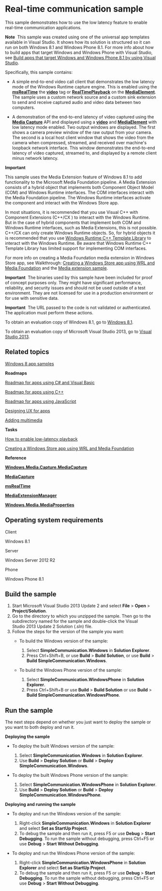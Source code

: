 Real-time communication sample
==============================

This sample demonstrates how to use the low latency feature to enable real-time communication applications.

**Note**  This sample was created using one of the universal app templates available in Visual Studio. It shows how its solution is structured so it can run on both Windows 8.1 and Windows Phone 8.1. For more info about how to build apps that target Windows and Windows Phone with Visual Studio, see [Build apps that target Windows and Windows Phone 8.1 by using Visual Studio](http://msdn.microsoft.com/library/windows/apps/dn609832).

Specifically, this sample contains:

-   A simple end-to-end video call client that demonstrates the low latency mode of the Windows Runtime capture engine. This is enabled using the [**msRealTime**](http://msdn.microsoft.com/library/windows/apps/hh767377) the [**video**](http://msdn.microsoft.com/library/windows/apps/hh767390) tag or [**RealTimePlayback**](http://msdn.microsoft.com/library/windows/apps/br227414) on the [**MediaElement**](http://msdn.microsoft.com/library/windows/apps/br242926). The sample uses a custom network source and a custom sink extension to send and receive captured audio and video data between two computers.

-   A demonstration of the end-to-end latency of video captured using the [**Media Capture**](http://msdn.microsoft.com/library/windows/apps/br226738) API and displayed using a [**video**](http://msdn.microsoft.com/library/windows/apps/hh767390) and [**MediaElement**](http://msdn.microsoft.com/library/windows/apps/br242926) with low latency mode enabled. Two output windows are displayed. The first shows a camera preview window of the raw output from your camera. The second is a local host client window that shows the video from the camera when compressed, streamed, and received over machine's loopback network interface. This window demonstrates the end-to-end latency of video captured, streamed to, and displayed by a remote client minus network latency.

**Important**  

This sample uses the Media Extension feature of Windows 8.1 to add functionality to the Microsoft Media Foundation pipeline. A Media Extension consists of a hybrid object that implements both Component Object Model (COM) and Windows Runtime interfaces. The COM interfaces interact with the Media Foundation pipeline. The Windows Runtime interfaces activate the component and interact with the Windows Store app.

In most situations, it is recommended that you use Visual C++ with Component Extensions (C++/CX ) to interact with the Windows Runtime. But in the case of hybrid components that implement both COM and Windows Runtime interfaces, such as Media Extensions, this is not possible. C++/CX can only create Windows Runtime objects. So, for hybrid objects it is recommended that you use [Windows Runtime C++ Template Library](http://go.microsoft.com/fwlink/p/?linkid=243149) to interact with the Windows Runtime. Be aware that Windows Runtime C++ Template Library has limited support for implementing COM interfaces.

For more info on creating a Media Foundation media extension in Windows Store app, see Walkthrough: [Creating a Windows Store app using WRL and Media Foundation](http://go.microsoft.com/fwlink/p/?LinkID=309355) and the [Media extension sample](http://go.microsoft.com/fwlink/p/?linkid=241427).

**Important**  The binaries used by this sample have been included for proof of concept purposes only. They might have significant performance, reliability, and security issues and should not be used outside of a test environment. They are not licensed for use in a production environment or for use with sensitive data.

**Important**  The URL passed to the code is not validated or authenticated. The application must perform these actions.

To obtain an evaluation copy of Windows 8.1, go to [Windows 8.1](http://go.microsoft.com/fwlink/p/?linkid=301696).

To obtain an evaluation copy of Microsoft Visual Studio 2013, go to [Visual Studio 2013](http://go.microsoft.com/fwlink/p/?linkid=301697).

Related topics
--------------

[Windows 8 app samples](http://go.microsoft.com/fwlink/p/?LinkID=227694)

**Roadmaps**

[Roadmap for apps using C\# and Visual Basic](http://msdn.microsoft.com/library/windows/apps/br229583)

[Roadmap for apps using C++](http://msdn.microsoft.com/library/windows/apps/hh700360)

[Roadmap for apps using JavaScript](http://msdn.microsoft.com/library/windows/apps/hh465037)

[Designing UX for apps](http://msdn.microsoft.com/library/windows/apps/hh767284)

[Adding multimedia](http://msdn.microsoft.com/library/windows/apps/hh465134)

**Tasks**

[How to enable low-latency playback](http://msdn.microsoft.com/library/windows/apps/hh452742)

[Creating a Windows Store app using WRL and Media Foundation](http://go.microsoft.com/fwlink/p/?LinkID=309355)

**Reference**

[**Windows.Media.Capture.MediaCapture**](http://msdn.microsoft.com/library/windows/apps/br226738)

[**MediaCapture**](http://msdn.microsoft.com/library/windows/apps/br241124)

[**msRealTime**](http://msdn.microsoft.com/library/windows/apps/hh767377)

[**MediaExtensionManager**](http://msdn.microsoft.com/library/windows/apps/br240987)

[**Windows.Media.MediaProperties**](http://msdn.microsoft.com/library/windows/apps/hh701296)

Operating system requirements
-----------------------------

Client

Windows 8.1

Server

Windows Server 2012 R2

Phone

Windows Phone 8.1

Build the sample
----------------

1.  Start Microsoft Visual Studio 2013 Update 2 and select **File** \> **Open** \> **Project/Solution**.
2.  Go to the directory to which you unzipped the sample. Then go to the subdirectory named for the sample and double-click the Visual Studio 2013 Update 2 Solution (.sln) file.
3.  Follow the steps for the version of the sample you want:
    -   To build the Windows version of the sample:

        1.  Select **SimpleCommunication.Windows** in **Solution Explorer**.
        2.  Press Ctrl+Shift+B, or use **Build** \> **Build Solution**, or use **Build** \> **Build SimpleCommunication.Windows**.
    -   To build the Windows Phone version of the sample:

        1.  Select **SimpleCommunication.WindowsPhone** in **Solution Explorer**.
        2.  Press Ctrl+Shift+B or use **Build** \> **Build Solution** or use **Build** \> **Build SimpleCommunication.WindowsPhone**.

Run the sample
--------------

The next steps depend on whether you just want to deploy the sample or you want to both deploy and run it.

**Deploying the sample**

-   To deploy the built Windows version of the sample:

    1.  Select **SimpleCommunication.Windows** in **Solution Explorer**.
    2.  Use **Build** \> **Deploy Solution** or **Build** \> **Deploy SimpleCommunication.Windows**.
-   To deploy the built Windows Phone version of the sample:

    1.  Select **SimpleCommunication.WindowsPhone** in **Solution Explorer**.
    2.  Use **Build** \> **Deploy Solution** or **Build** \> **Deploy SimpleCommunication.WindowsPhone**.

**Deploying and running the sample**

-   To deploy and run the Windows version of the sample:

    1.  Right-click **SimpleCommunication.Windows** in **Solution Explorer** and select **Set as StartUp Project**.
    2.  To debug the sample and then run it, press F5 or use **Debug** \> **Start Debugging**. To run the sample without debugging, press Ctrl+F5 or use **Debug** \> **Start Without Debugging**.
-   To deploy and run the Windows Phone version of the sample:

    1.  Right-click **SimpleCommunication.WindowsPhone** in **Solution Explorer** and select **Set as StartUp Project**.
    2.  To debug the sample and then run it, press F5 or use **Debug** \> **Start Debugging**. To run the sample without debugging, press Ctrl+F5 or use **Debug** \> **Start Without Debugging**.

